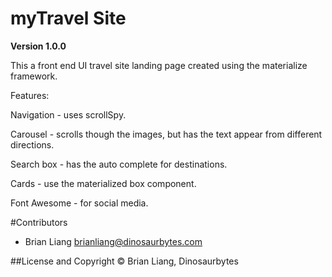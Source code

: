 # myTravel Site

**Version 1.0.0**

This a front end UI travel site landing page created using the materialize framework.


Features:

  Navigation - uses scrollSpy.

  Carousel - scrolls though the images, but has the text appear from different directions.

  Search box - has the auto complete for destinations.

  Cards - use the materialized box component.

  Font Awesome - for social media.

#Contributors
- Brian Liang <brianliang@dinosaurbytes.com>

##License and Copyright
© Brian Liang, Dinosaurbytes
